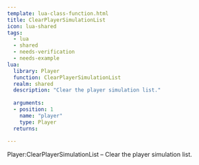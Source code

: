 ```yaml
---
template: lua-class-function.html
title: ClearPlayerSimulationList
icon: lua-shared
tags:
  - lua
  - shared
  - needs-verification
  - needs-example
lua:
  library: Player
  function: ClearPlayerSimulationList
  realm: shared
  description: "Clear the player simulation list."
  
  arguments:
  - position: 1
    name: "player"
    type: Player
  returns:
    
---
```


<div class="lua__search__keywords">
Player:ClearPlayerSimulationList &#x2013; Clear the player simulation list.
</div>
